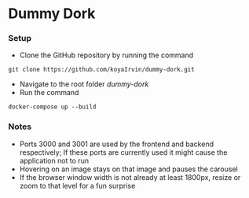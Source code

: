 # Dummy Dork

### Setup

- Clone the GitHub repository by running the command
```
git clone https://github.com/koyaIrvin/dummy-dork.git
```
- Navigate to the root folder *dummy-dork*
- Run the command
```
docker-compose up --build
```

### Notes

- Ports 3000 and 3001 are used by the frontend and backend respectively; If these ports are currently used it might cause the application not to run
- Hovering on an image stays on that image and pauses the carousel
- If the browser window width is not already at least 1800px, resize or zoom to that level for a fun surprise
